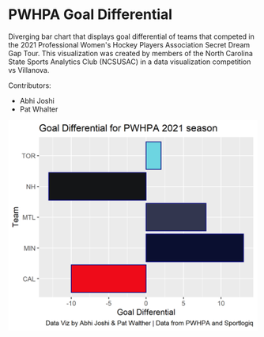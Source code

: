 # PWHPA Goal Differential

Diverging bar chart that displays goal differential of teams that competed in the 2021 Professional Women's Hockey Players Association Secret Dream Gap Tour. This visualization was created by members of the North Carolina State Sports Analytics Club (NCSUSAC) in a data visualization competition vs Villanova.

Contributors:
- Abhi Joshi
- Pat Whalter

<img src="./Goal Differential PWHPA 2021 Diverging Bar Chart.png">

